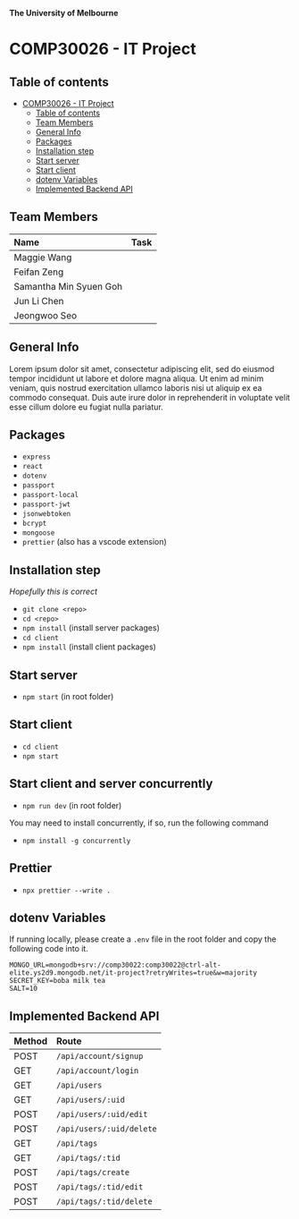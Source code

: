 **The University of Melbourne**

# COMP30026 - IT Project

## Table of contents

-   [COMP30026 - IT Project](#comp30026---it-project)
    -   [Table of contents](#table-of-contents)
    -   [Team Members](#team-members)
    -   [General Info](#general-info)
    -   [Packages](#packages)
    -   [Installation step](#installation-step)
    -   [Start server](#start-server)
    -   [Start client](#start-client)
    -   [dotenv Variables](#dotenv-variables)
    -   [Implemented Backend API](#implemented-backend-api)

## Team Members

| Name                   | Task |
| :--------------------- | ---: |
| Maggie Wang            |      |
| Feifan Zeng            |      |
| Samantha Min Syuen Goh |      |
| Jun Li Chen            |      |
| Jeongwoo Seo           |      |

## General Info

Lorem ipsum dolor sit amet, consectetur adipiscing elit, sed do eiusmod tempor incididunt ut labore et dolore magna aliqua. Ut enim ad minim veniam, quis nostrud exercitation ullamco laboris nisi ut aliquip ex ea commodo consequat. Duis aute irure dolor in reprehenderit in voluptate velit esse cillum dolore eu fugiat nulla pariatur.

## Packages

-   `express`
-   `react`
-   `dotenv`
-   `passport`
-   `passport-local`
-   `passport-jwt`
-   `jsonwebtoken`
-   `bcrypt`
-   `mongoose`
-   `prettier` (also has a vscode extension)

## Installation step

_Hopefully this is correct_

-   `git clone <repo>`
-   `cd <repo>`
-   `npm install` (install server packages)
-   `cd client`
-   `npm install` (install client packages)

## Start server

-   `npm start` (in root folder)

## Start client

-   `cd client`
-   `npm start`

## Start client and server concurrently

-   `npm run dev` (in root folder)

You may need to install concurrently, if so, run the following command 
-   `npm install -g concurrently`

## Prettier

-   `npx prettier --write .`


## dotenv Variables

If running locally, please create a `.env` file in the root folder and copy the following code into it.

```
MONGO_URL=mongodb+srv://comp30022:comp30022@ctrl-alt-elite.ys2d9.mongodb.net/it-project?retryWrites=true&w=majority
SECRET_KEY=boba milk tea
SALT=10
```

## Implemented Backend API

| Method | Route                    |
| :----- | :----------------------- |
| POST   | `/api/account/signup`    |
| GET    | `/api/account/login`     |
| GET    | `/api/users`             |
| GET    | `/api/users/:uid`        |
| POST   | `/api/users/:uid/edit`   |
| POST   | `/api/users/:uid/delete` |
| GET    | `/api/tags`              |
| GET    | `/api/tags/:tid`         |
| POST   | `/api/tags/create`       |
| POST   | `/api/tags/:tid/edit`    |
| POST   | `/api/tags/:tid/delete`  |
